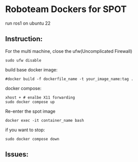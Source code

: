 # Roboteam Dockers for SPOT
run ros1 on ubuntu 22

## Instruction:

For the multi machine, close the ufw(Uncomplicated Firewall)
```
sudo ufw disable
```

build base docker image:
```
#docker build -f dockerfile_name -t your_image_name:tag .
```

docker compose:
```
xhost + # enalbe X11 forwarding
sudo docker compose up

```

Re-enter the spot image
```
docker exec -it container_name bash
```


if you want to stop:
```
sudo docker compose down
```

## Issues:
